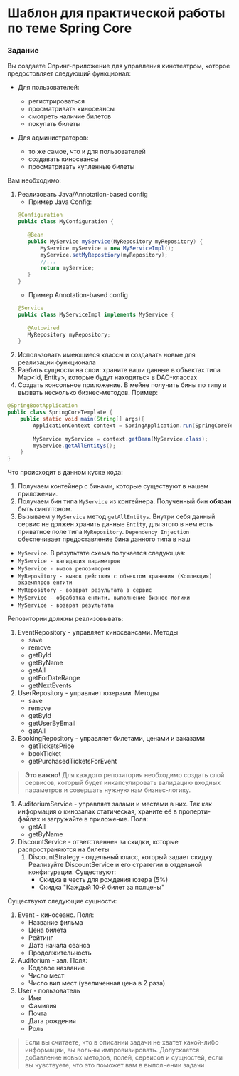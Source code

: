 # Шаблон для практической работы по теме Spring Core

### Задание
Вы создаете Спринг-приложение для управления кинотеатром, которое предостовляет следующий функционал:
+ Для пользователей:
    + регистрироваться
    + просматривать киносеансы
    + смотреть наличие билетов
    + покупать билеты

+ Для администраторов:
    + то же самое, что и для пользователей
    + создавать киносеансы
    + просматривать купленные билеты
    
Вам необходимо:
1. Реализовать Java/Annotation-based config
    + Пример Java Config:
    ```java
    @Configuration
    public class MyConfiguration {
       
       @Bean
       public MyService myService(MyRepository myRepository) {
           MyService myService = new MyServiceImpl();
           myService.setMyRepostiory(myRepository);
           //...
           return myService;
       }
    }
    ```
    + Пример Annotation-based config
    ```java
    @Service
    public class MyServiceImpl implements MyService {
       
       @Autowired
       MyRepository myRepository;
    }
    ```
1. Использовать имеющиеся классы и создавать новые для реализации функционала
1. Разбить сущности на слои: храните ваши данные в объектах типа Map<Id, Entity>, которые будут находиться в DAO-классах
1. Создать консольное приложение. В мейне получить бины по типу и вызвать несколько бизнес-методов. Пример:
```java
@SpringBootApplication
public class SpringCoreTemplate {
    public static void main(String[] args){
        ApplicationContext context = SpringApplication.run(SpringCoreTemplate.class);
        
        MyService myService = context.getBean(MyService.class);
        myService.getAllEntitys();
    }
}
```
Что происходит в данном куске кода: 
1. Получаем контейнер с бинами, которые существуют в нашем приложении.
1. Получаем бин типа `MyService` из контейнера. Полученный бин **обязан** быть синглтоном.
1. Вызываем у `MyService` метод `getAllEntitys`. Внутри себя данный сервис не должен хранить данные `Entity`, для этого
в нем есть приватное поле типа `MyRepository`. `Dependency Injection` обеспечивает предоставление бина данного типа в наш 
+ `MyService`. В результате схема получается следующая:  
+ `MyService - валидация параметров`
+ `MyService - вызов репозитория`
+ `MyRepository - вызов действия с объектом хранения (Коллекция) экземпяров ентити`
+ `MyRepository - возврат результата в сервис`
+ `MyService - обработка ентити, выполнение бизнес-логики`
+ `MyService - возврат результата`

Репозитории должны реализовывать:
1. EventRepository - управляет киносеансами. Методы
    + save
    + remove 
    + getById 
    + getByName 
    + getAll
    + getForDateRange
    + getNextEvents
1. UserRepository - управляет юзерами. Методы
    + save
    + remove 
    + getById 
    + getUserByEmail 
    + getAll
1. BookingRepository - управляет билетами, ценами и заказами
    + getTicketsPrice
    + bookTicket
    + getPurchasedTicketsForEvent
        
> **Это важно!** Для каждого репозитория необходимо создать слой сервисов, который будет инкапсулировать валидацию входных
>параметров и совершать нужную нам бизнес-логику.

1. AuditoriumService - управляет залами и местами в них. Так как информация о кинозалах статическая, храните её в 
проперти-файлах и загружайте в приложение. Поля:
    + getAll
    + getByName
1. DiscountService - ответственнен за скидки, которые распространяются на билеты
    1. DiscountStrategy - отдельный класс, который задает скидку. Реализуйте DiscountService и его стратегии в отдельной 
    конфигурации. Существуют:
        + Скидка в честь для рождения юзера (5%)
        + Скидка "Каждый 10-й билет за полцены"
        
Существуют следующие сущности:
1. Event - киносеанс. Поля:
    + Название фильма
    + Цена билета
    + Рейтинг
    + Дата начала сеанса
    + Продолжительность
1. Auditorium - зал. Поля:
    + Кодовое название
    + Число мест
    + Число вип мест (увеличенная цена в 2 раза)
1. User - пользователь
    + Имя
    + Фамилия
    + Почта
    + Дата рождения
    + Роль
    
>
> Если вы считаете, что в описании задачи не хватет какой-либо информации, вы вольны импровизировать. Допускается добавление
> новых методов, полей, сервисов и сущностей, если вы чувствуете, что это поможет вам в выполнении задачи
>